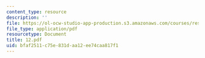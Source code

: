 ```yaml
---
content_type: resource
description: ''
file: https://ol-ocw-studio-app-production.s3.amazonaws.com/courses/res-6-001-electromagnetic-fields-and-energy-spring-2008/bfaf2511c75e831daa12ee74caa817f1_12.pdf
file_type: application/pdf
resourcetype: Document
title: 12.pdf
uid: bfaf2511-c75e-831d-aa12-ee74caa817f1
---
```

